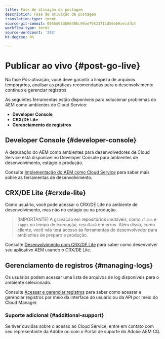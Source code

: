 ```yaml
---
title: Fase de ativação da postagem
description: Fase de ativação da postagem
translation-type: tm+mt
source-git-commit: 0565d053b6040bc99ae79823711d56eb9aecdfb3
workflow-type: tm+mt
source-wordcount: '242'
ht-degree: 0%

---
```



# Publicar ao vivo {#post-go-live}

Na fase Pós-ativação, você deve garantir a limpeza de arquivos temporários, analisar as práticas recomendadas para o desenvolvimento contínuo e gerenciar registros.

As seguintes ferramentas estão disponíveis para solucionar problemas do AEM como ambientes de Cloud Service:

* **Developer Console**
* **CRX/DE Lite**
* **Gerenciamento de registros**


## Developer Console {#developer-console}

A depuração do AEM como ambientes para desenvolvedores de Cloud Service está disponível no Developer Console para ambientes de desenvolvimento, estágio e produção.

Consulte [Implementação do AEM como Cloud Service](https://docs.adobe.com/content/help/en/experience-manager-cloud-service/implementing/developing/development-guidelines.html#aem-as-a-cloud-service-development-tools) para saber mais sobre as ferramentas de desenvolvimento.

## CRX/DE Lite {#crxde-lite}

Como usuário, você pode acessar o CRX/DE Lite no ambiente de desenvolvimento, mas não no estágio ou na produção.

>[IMPORTANTE]
>A gravação em repositórios imutáveis, como `/libs` e `/apps` no tempo de execução, resultará em erros. Além disso, como cliente, você não terá acesso às ferramentas do desenvolvedor para ambientes de preparo e produção.

Consulte [Desenvolvimento com CRX/DE Lite](https://docs.adobe.com/help/en/experience-manager-65/developing/devtools/developing-with-crxde-lite.html) para saber como desenvolver seu aplicativo AEM usando o CRX/DE Lite.

## Gerenciamento de registros {#managing-logs}

Os usuários podem acessar uma lista de arquivos de log disponíveis para o ambiente selecionado.

Consulte [Acessar e gerenciar registros](https://docs.adobe.com/content/help/en/experience-manager-cloud-service/implementing/using-cloud-manager/manage-logs.html) para saber como acessar e gerenciar registros por meio da interface do usuário ou da API por meio do Cloud Manager.

### Suporte adicional {#additional-support}

Se tiver dúvidas sobre o acesso ao Cloud Service, entre em contato com seu representante da Adobe ou com o Portal de suporte do Adobe AEM CQ.
